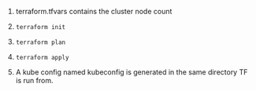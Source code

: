 1. terraform.tfvars contains the cluster node count

2. `terraform init`

3. `terraform plan`

4. `terraform apply`

5. A kube config named kubeconfig is generated in the same directory TF is run from.

